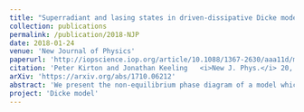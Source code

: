 ```yaml
---
title: "Superradiant and lasing states in driven-dissipative Dicke models"
collection: publications
permalink: /publication/2018-NJP
date: 2018-01-24
venue: 'New Journal of Physics'
paperurl: 'http://iopscience.iop.org/article/10.1088/1367-2630/aaa11d/meta'
citation: 'Peter Kirton and Jonathan Keeling   <i>New J. Phys.</i> 20, 015009 (2018)'
arXiv: 'https://arxiv.org/abs/1710.06212'
abstract: 'We present the non-equilibrium phase diagram of a model which can demonstrate both Dicke--Hepp--Lieb superradiance and regular lasing by varying the coherent and incoherent driving terms. We find that the regions in the phase diagram corresponding to superradiance and standard lasing are always separated by a normal region. We analyse the behaviour of the system using a combination of exact numerics based on permutation symmetry of the density matrix for small to intermediate numbers of molecules, and second order cumulant equations for large numbers of molecules. We find that the nature of the photon distribution in the superradiant and lasing states are very similar, but the emission spectrum is very different. We also show that in the presence of both coherent and incoherent driving, a period-doubling route to a chaotic state occurs. '
project: 'Dicke model'
---
```



